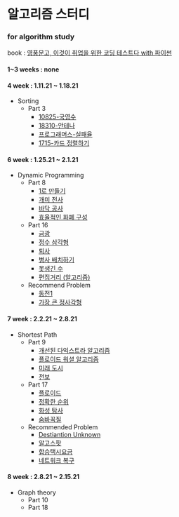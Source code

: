 # 알고리즘 스터디

### for algorithm study 

book : [영풍문고, 이것이 취업을 위한 코딩 테스트다 with 파이썬](http://www.kyobobook.co.kr/product/detailViewKor.laf?ejkGb=KOR&mallGb=KOR&barcode=9791162243077&orderClick=LEa&Kc=)

#### 1~3 weeks : none

#### 4 week : 1.11.21 ~ 1.18.21
- Sorting
  - Part 3
    + [10825-국영수](https://github.com/emoFFnuro/this_is_a_algorithm_for_test/blob/main/10825-%EA%B5%AD%EC%98%81%EC%88%98.py)
    + [18310-안테나](https://github.com/emoFFnuro/this_is_a_algorithm_for_test/blob/main/18310-%EC%95%88%ED%85%8C%EB%82%98.py)
    + [프로그래머스-실패율](https://github.com/emoFFnuro/this_is_a_algorithm_for_test/blob/main/%EC%8B%A4%ED%8C%A8%EC%9C%A8.py)
    + [1715-카드 정렬하기](https://github.com/emoFFnuro/this_is_a_algorithm_for_test/blob/main/1715-%EC%B9%B4%EB%93%9C%20%EC%A0%95%EB%A0%AC%ED%95%98%EA%B8%B0.py)
    
#### 6 week : 1.25.21 ~ 2.1.21
- Dynamic Programming
  - Part 8
     + [1로 만들기]()
     + [개미 전사](https://github.com/emoFFnuro/this_is_a_algorithm_for_test/blob/main/antworrior.py)
     + [바닥 공사](https://github.com/emoFFnuro/this_is_a_algorithm_for_test/blob/main/floorwork.py)
     + [효율적인 화폐 구성](https://github.com/emoFFnuro/this_is_a_algorithm_for_test/blob/main/currency.py)
  - Part 16
    + [금광](https://github.com/emoFFnuro/this_is_a_algorithm_for_test/blob/main/goldminer.py)
    + [정수 삼각형](https://github.com/emoFFnuro/this_is_a_algorithm_for_test/blob/main/1932.py)
    + [퇴사](https://github.com/emoFFnuro/this_is_a_algorithm_for_test/blob/main/14501.py)
    + [병사 배치하기](https://github.com/emoFFnuro/this_is_a_algorithm_for_test/blob/main/18353.py)
    + [못생긴 수](https://github.com/emoFFnuro/this_is_a_algorithm_for_test/blob/main/ugly_num.py)
    + [편집거리 (알고리즘)](https://github.com/emoFFnuro/this_is_a_algorithm_for_test/blob/main/edit_distance.py)
  - Recommend Problem
    + [동전1](https://github.com/emoFFnuro/this_is_a_algorithm_for_test/blob/main/2293.py)
    + [가장 큰 정사각형](https://github.com/emoFFnuro/this_is_a_algorithm_for_test/blob/main/1915.py)
   
#### 7 week : 2.2.21 ~ 2.8.21
- Shortest Path
  - Part 9
     + [개선된 다익스트라 알고리즘](https://github.com/emoFFnuro/this_is_a_algorithm_for_test/blob/main/part9/dijkstra.py)
     + [플로이드 워셜 알고리즘](https://github.com/emoFFnuro/this_is_a_algorithm_for_test/blob/main/part9/floyd_warshall.py)
     + [미래 도시](https://github.com/emoFFnuro/this_is_a_algorithm_for_test/blob/main/part9/future_city.py)
     + [전보](https://github.com/emoFFnuro/this_is_a_algorithm_for_test/blob/main/part9/deliver.py)
  - Part 17
     + [플로이드](https://github.com/emoFFnuro/this_is_a_algorithm_for_test/blob/main/part17/11404.py)
     + [정확한 순위](https://github.com/emoFFnuro/this_is_a_algorithm_for_test/blob/main/part17/accurate_rank.py)
     + [화성 탐사](https://github.com/emoFFnuro/this_is_a_algorithm_for_test/blob/main/part17/mars_exploration.py)
     + [숨바꼭질](https://github.com/emoFFnuro/this_is_a_algorithm_for_test/blob/main/part17/hide_and_seek.py)
  - Recommended Problem
    + [Destiantion Unknown](https://github.com/emoFFnuro/this_is_a_algorithm_for_test/blob/main/part17/9370.py)
    + [알고스팟](https://github.com/emoFFnuro/this_is_a_algorithm_for_test/blob/main/part17/1261.py)
    + [합승택시요금](https://github.com/emoFFnuro/this_is_a_algorithm_for_test/blob/main/part17/taxi_budget.py)
    + [네트워크 복구](https://github.com/emoFFnuro/this_is_a_algorithm_for_test/blob/main/part17/2211.py)
    
#### 8 week : 2.8.21 ~ 2.15.21
- Graph theory
  - Part 10
  - Part 18
